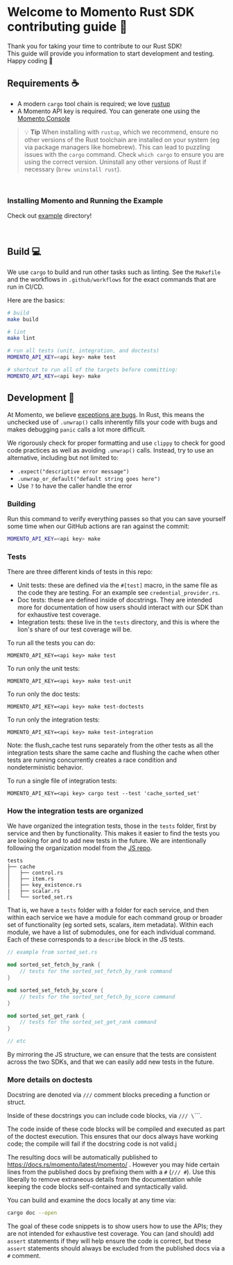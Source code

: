 # Welcome to Momento Rust SDK contributing guide :wave:

Thank you for taking your time to contribute to our Rust SDK!
<br/>
This guide will provide you information to start development and testing.
<br/>
Happy coding :dancer:
<br/>

## Requirements :coffee:

- A modern `cargo` tool chain is required; we love [rustup](https://rustup.rs/)
- A Momento API key is required. You can generate one using the [Momento Console](https://console.gomomento.com)

> :bulb: **Tip** When installing with `rustup`, which we recommend, ensure no other versions of the Rust toolchain are installed on your system (eg via package managers like homebrew). This can lead to puzzling issues with the `cargo` command. Check `which cargo` to ensure you are using the correct version. Uninstall any other versions of Rust if necessary (`brew uninstall rust`).

<br/>

### Installing Momento and Running the Example

Check out [example](./example/) directory!

<br/>

## Build :computer:

We use `cargo` to build and run other tasks such as linting. See the `Makefile` and the workflows in `.github/workflows` for the exact commands that are run in CI/CD.

Here are the basics:

```bash
# build
make build

# lint
make lint

# run all tests (unit, integration, and doctests)
MOMENTO_API_KEY=<api key> make test

# shortcut to run all of the targets before committing:
MOMENTO_API_KEY=<api key> make
```

## Development 🔨

At Momento, we believe [exceptions are bugs](https://www.gomomento.com/blog/exceptions-are-bugs). In Rust, this means the
unchecked use of `.unwrap()` calls inherently fills your code with bugs and makes debugging `panic` calls a lot more difficult.

We rigorously check for proper formatting and use `clippy` to check for good code practices as well as avoiding `.unwrap()` calls. Instead, try to use
an alternative, including but not limited to:

- `.expect("descriptive error message")`
- `.unwrap_or_default("default string goes here")`
- Use `?` to have the caller handle the error

### Building

Run this command to verify everything passes so that you can save yourself some time when our GitHub actions are ran against the commit:

```bash
MOMENTO_API_KEY=<api key> make
```

### Tests

There are three different kinds of tests in this repo:

- Unit tests: these are defined via the `#[test]` macro, in the same file as the code they are testing. For an example see `credential_provider.rs`.
- Doc tests: these are defined inside of docstrings. They are intended more for documentation of how users should interact with our SDK than for exhaustive test coverage.
- Integration tests: these live in the `tests` directory, and this is where the lion's share of our test coverage will be.

To run all the tests you can do:

```
MOMENTO_API_KEY=<api key> make test
```

To run only the unit tests:

```
MOMENTO_API_KEY=<api key> make test-unit
```

To run only the doc tests:

```
MOMENTO_API_KEY=<api key> make test-doctests
```

To run only the integration tests:

```
MOMENTO_API_KEY=<api key> make test-integration
```

Note: the flush_cache test runs separately from the other tests as all the integration tests share the same cache and flushing the cache when other tests are running concurrently creates a race condition and nondeterministic behavior.

To run a single file of integration tests:

```
MOMENTO_API_KEY=<api key> cargo test --test 'cache_sorted_set'
```

### How the integration tests are organized

We have organized the integration tests, those in the `tests` folder, first by service and then by functionality.
This makes it easier to find the tests you are looking for and to add new tests in the future. We are intentionally
following the organization model from the [JS repo](https://github.com/momentohq/client-sdk-javascript/packages/common-integration-tests/src).

```
tests
├── cache
│   ├── control.rs
│   ├── item.rs
│   ├── key_existence.rs
|   ├── scalar.rs
│   └── sorted_set.rs
```

That is, we have a `tests` folder with a folder for each service, and then within each service we have a module
for each command group or broader set of functionality (eg sorted sets, scalars, item metadata). Within each module,
we have a list of submodules, one for each individual command. Each of these corresponds to a `describe` block in the
JS tests.

```rust
// example from sorted_set.rs

mod sorted_set_fetch_by_rank {
    // tests for the sorted_set_fetch_by_rank command
}

mod sorted_set_fetch_by_score {
    // tests for the sorted_set_fetch_by_score command
}

mod sorted_set_get_rank {
    // tests for the sorted_set_get_rank command
}

// etc
```

By mirroring the JS structure, we can ensure that the tests are consistent across the two SDKs, and that we can easily
add new tests in the future.

### More details on doctests

Docstring are denoted via `///` comment blocks preceding a function or struct.

Inside of these docstrings you can include code blocks, via `/// \`\`\``.

The code inside of these code blocks will be compiled and executed as part of the doctest execution. This ensures that our docs always have working code; the compile will fail if the docstring code is not valid.j

The resulting docs will be automatically published to https://docs.rs/momento/latest/momento/ . However you may hide certain lines from the published docs by prefixing them with a `#` (`/// #`). Use this liberally to remove extraneous details from the documentation while keeping the code blocks self-contained and syntactically valid.

You can build and examine the docs locally at any time via:

```bash
cargo doc --open
```

The goal of these code snippets is to show users how to use the APIs; they are not intended for
exhaustive test coverage. You can (and should) add `assert` statements if they will help ensure
the code is correct, but these `assert` statements should always be excluded from the published docs
via a `#` comment.
